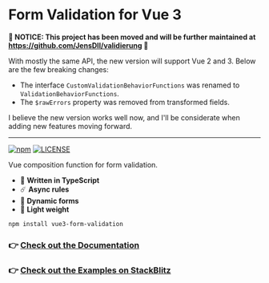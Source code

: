 #  Form Validation for Vue 3

**🚨 NOTICE: This project has been moved and will be further maintained at https://github.com/JensDll/validierung 🚨**

With mostly the same API, the new version will support Vue 2 and 3. Below are the few breaking changes:
- The interface `CustomValidationBehaviorFunctions` was renamed to `ValidationBehaviorFunctions`.
- The `$rawErrors` property was removed from transformed fields.

I believe the new version works well now, and I'll be considerate when adding new features moving forward.

---

[![npm](https://badgen.net/npm/v/vue3-form-validation)](https://www.npmjs.com/package/vue3-form-validation)
[![LICENSE](https://badgen.net/github/license/micromatch/micromatch?color=green)](https://github.com/JensDll/vue3-form-validation/blob/main/LICENSE)

Vue composition function for form validation.

- 🌌 **Written in TypeScript**
- ☄️ **Async rules**
- 🌊 **Dynamic forms**
- 🍂 **Light weight**

```bash
npm install vue3-form-validation
```

### :point_right: [Check out the Documentation](https://github.com/JensDll/vue3-form-validation/wiki/Documentation)

### :point_right: [Check out the Examples on StackBlitz](https://stackblitz.com/github/JensDll/vue3-form-validation/tree/main/packages/examples?file=src%2Fpages%2FHomeForm.vue)

